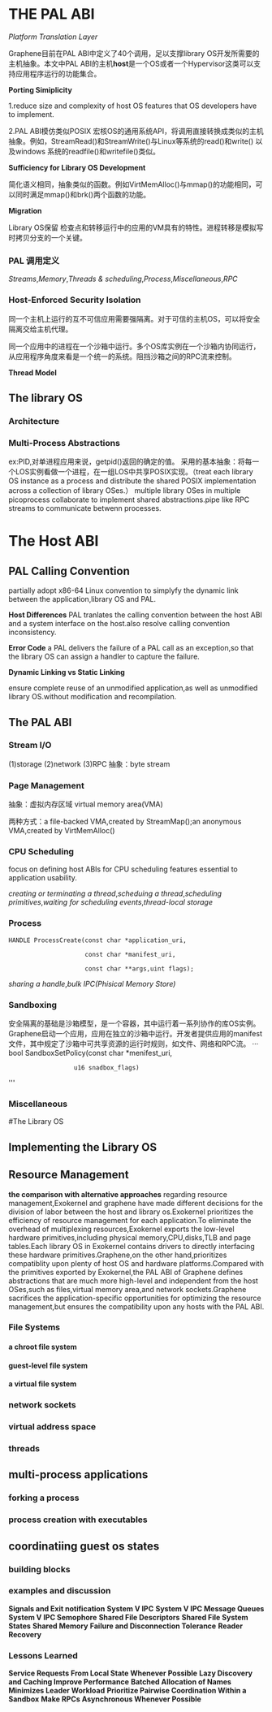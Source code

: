 # THE PAL ABI

_Platform Translation Layer_

Graphene目前在PAL ABI中定义了40个调用，足以支撑library OS开发所需要的主机抽象。本文中PAL ABI的主机**host**是一个OS或者一个Hypervisor这类可以支持应用程序运行的功能集合。

**Porting Simiplicity**

1.reduce size and complexity of host OS features that OS developers have to implement.

2.PAL ABI模仿类似POSIX 宏核OS的通用系统API，将调用直接转换成类似的主机抽象。例如，StreamRead()和StreamWrite()与Linux等系统的read()和write() 以及windows 系统的readfile()和writefile()类似。

**Sufficiency for Library OS Development**

简化语义相同，抽象类似的函数。例如VirtMemAlloc()与mmap()的功能相同，可以同时满足mmap()和brk()两个函数的功能。

**Migration**

Library OS保留 检查点和转移运行中的应用的VM具有的特性。进程转移是模拟写时拷贝分支的一个关键。
### PAL 调用定义

_Streams_,_Memory_,_Threads & scheduling_,_Process_,_Miscellaneous_,_RPC_

### Host-Enforced Security Isolation

同一个主机上运行的互不可信应用需要强隔离。对于可信的主机OS，可以将安全隔离交给主机代理。

同一个应用中的进程在一个沙箱中运行。多个OS库实例在一个沙箱内协同运行，从应用程序角度来看是一个统一的系统。阻挡沙箱之间的RPC流来控制。

**Thread Model**

## The library OS
### Architecture
### Multi-Process Abstractions

ex:PID,对单进程应用来说，getpid()返回的确定的值。
采用的基本抽象：将每一个LOS实例看做一个进程，在一组LOS中共享POSIX实现。（treat each library OS instance as a process and distribute the shared POSIX implementation across a collection of library OSes.）
multiple library OSes in multiple picoprocess collaborate to implement shared abstractions.pipe like RPC streams to communicate betwenn processes.

# The Host ABI
## PAL Calling Convention
partially adopt x86-64 Linux convention to simplyfy the dynamic link between the application,library OS and PAL.

**Host Differences**
PAL tranlates the calling convention between the host ABI and a system interface on the host.also resolve calling convention inconsistency.

**Error Code**
a PAL delivers the failure of a PAL call as an exception,so that the library OS can assign a handler to capture the failure.

**Dynamic Linking vs Static Linking**

ensure complete reuse of an unmodified application,as well as unmodified library OS.without modification and recompilation.

## The PAL ABI

### Stream I/O

(1)storage (2)network (3)RPC
抽象：byte stream
### Page Management
抽象：虚拟内存区域 virtual memory area(VMA)

两种方式：a file-backed VMA,created by StreamMap();an anonymous VMA,created by VirtMemAlloc()

### CPU Scheduling

focus on defining host ABIs for CPU scheduling features essential to application usability.

_creating or terminating a thread_,_scheduing a thread_,_scheduling primitives_,_waiting for scheduling events_,_thread-local storage_

### Process

```
HANDLE ProcessCreate(const char *application_uri,
                     
                     const char *manifest_uri,
                     
                     const char **args,uint flags);
```
_sharing a handle_,_bulk IPC(Phisical Memory Store)_

### Sandboxing

安全隔离的基础是沙箱模型，是一个容器，其中运行着一系列协作的库OS实例。Graphene启动一个应用，应用在独立的沙箱中运行。开发者提供应用的manifest文件，其中规定了沙箱中可共享资源的运行时规则，如文件、网络和RPC流。
···
bool SandboxSetPolicy(const char *menifest_uri,
 
                      u16 snadbox_flags)
'''
### Miscellaneous

#The Library OS
## Implementing the Library OS
## Resource Management
**the comparison with alternative approaches**
regarding resource management,Exokernel and graphene have made different decisions for the division of labor between the host and library os.Exokernel prioritizes the efficiency of resource management for each application.To eliminate the overhead of multiplexing resources,Exokernel exports the low-level hardware primitives,including physical memory,CPU,disks,TLB and page tables.Each library OS in Exokernel contains drivers to directly interfacing these hardware primitives.Graphene,on the other hand,prioritizes compatiblity upon plenty of host OS and hardware platforms.Compared with the primitives exported by Exokernel,the PAL ABI of Graphene defines abstractions that are much more high-level and independent from the host OSes,such as files,virtual memory area,and network sockets.Graphene sacrifices the application-specific opportunities for optimizing the resource management,but ensures the compatibility upon any hosts with the PAL ABI.
### File Systems
#### a chroot file system
#### guest-level file system
#### a virtual file system
### network sockets
### virtual address space
### threads
## multi-process applications
### forking a process
### process creation with executables
## coordinatiing guest os states
### building blocks
### examples and discussion
**Signals and Exit notification**
**System V IPC**
**System V IPC Message Queues**
**System V IPC Semophore**
**Shared File Descriptors**
**Shared File System States**
**Shared Memory**
**Failure and Disconnection Tolerance**
**Reader Recovery**
### Lessons Learned
**Service Requests From Local State Whenever Possible**
**Lazy Discovery and Caching Improve Performance**
**Batched Allocation of Names Minimizes Leader Workload**
**Prioritize Pairwise Coordination Within a Sandbox**
**Make RPCs Asynchronous Whenever Possible**



